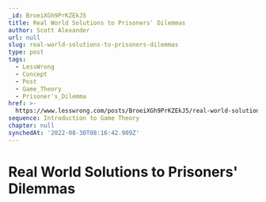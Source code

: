 ```yaml
---
_id: BroeiXGh9PrKZEkJ5
title: Real World Solutions to Prisoners' Dilemmas
author: Scott Alexander
url: null
slug: real-world-solutions-to-prisoners-dilemmas
type: post
tags:
  - LessWrong
  - Concept
  - Post
  - Game_Theory
  - Prisoner's_Dilemma
href: >-
  https://www.lesswrong.com/posts/BroeiXGh9PrKZEkJ5/real-world-solutions-to-prisoners-dilemmas
sequence: Introduction to Game Theory
chapter: null
synchedAt: '2022-08-30T08:16:42.909Z'
---
```


# Real World Solutions to Prisoners' Dilemmas
